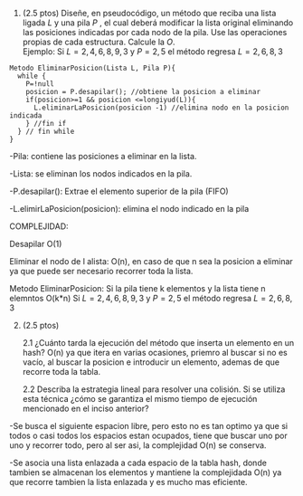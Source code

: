 1. (2.5 ptos) Diseñe, en pseudocódigo, un método que reciba una lista ligada $L$
y una pila $P$ , el cual deberá modificar la lista original eliminando las posiciones indicadas por cada nodo de la pila. Use las operaciones propias de cada
estructura. Calcule la $O$.<br>
Ejemplo: Si $L = {2, 4, 6, 8, 9, 3}$ y $P = {2, 5}$ el método regresa $L = {2, 6, 8, 3}$

```{r}
Metodo EliminarPosicion(Lista L, Pila P){
  while {
    P=!null
    posicion = P.desapilar(); //obtiene la posicion a eliminar
    if(posicion>=1 && posicion <=longiyud(L)){
      L.eliminarLaPosicion(posicion -1) //elimina nodo en la posicion indicada
    } //fin if
  } // fin while
}

```
-Pila: contiene las posiciones a eliminar en la lista.

-Lista: se eliminan los nodos indicados en la pila.

-P.desapilar(): Extrae el elemento superior de la pila (FIFO)

-L.elimirLaPosicion(posicion): elimina el nodo indicado en la pila


COMPLEJIDAD:

Desapilar O(1)

Eliminar el nodo de l alista: O(n), en caso de que n sea la posicion a eliminar ya que puede ser necesario recorrer toda la lista.

Metodo EliminarPosicion: Si la pila tiene k elementos y la lista tiene n elemntos O(k*n) 
Si $L = {2, 4, 6, 8, 9, 3}$ y $P = {2, 5}$ el método regresa $L = {2, 6, 8, 3}$


2. (2.5 ptos)

   2.1 ¿Cuánto tarda la ejecución del método que inserta un elemento en un hash?
   O(n) ya que itera en varias ocasiones, priemro al buscar si no es vacío, al buscar la posicion e introducir un elemento, ademas de que recorre toda la tabla.

   2.2 Describa la estrategia lineal para resolver una colisión. Si se utiliza esta técnica ¿cómo se garantiza el mismo tiempo de ejecución mencionado en
el inciso anterior?

  -Se busca el siguiente espacion libre, pero esto no es tan optimo ya que si todos o casi todos los espacios estan ocupados, tiene que buscar uno por uno y recorrer todo, pero al ser asi, la complejidad O(n) se conserva.
  
  -Se asocia una lista enlazada a cada espacio de la tabla hash, donde tambien se almacenan los elementos y mantiene la complejidada O(n) ya que recorre tambien la lista enlazada y es mucho mas eficiente.

